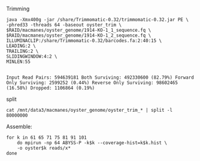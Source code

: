 Trimming

	
	java -Xmx400g -jar /share/Trimmomatic-0.32/trimmomatic-0.32.jar PE \
	-phred33 -threads 64 -baseout oyster_trim \
	$RAID/macmanes/oyster_genome/1914-KO-1_1_sequence.fq \
	$RAID/macmanes/oyster_genome/1914-KO-1_2_sequence.fq \
	ILLUMINACLIP:/share/Trimmomatic-0.32/barcodes.fa:2:40:15 \
	LEADING:2 \
	TRAILING:2 \
	SLIDINGWINDOW:4:2 \
	MINLEN:55  
	

	Input Read Pairs: 594639181 Both Surviving: 492330600 (82.79%) Forward Only Surviving: 2599252 (0.44%) Reverse Only Surviving: 98602465 (16.58%) Dropped: 1106864 (0.19%)

split

	cat /mnt/data3/macmanes/oyster_genome/oyster_trim_* | split -l 80000000
	
Assemble:

	for k in 61 65 71 75 81 91 101
		do mpirun -np 64 ABYSS-P -k$k --coverage-hist=k$k.hist \
		-o oyster$k reads/x*
	done 